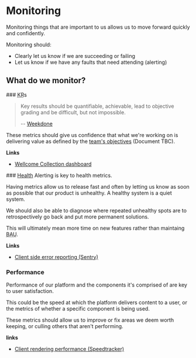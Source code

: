 # Monitoring

Monitoring things that are important to us allows us to move forward quickly and confidently.

Monitoring should:
* Clearly let us know if we are succeeding or failing
* Let us know if we have any faults that need attending (alerting)

## What do we monitor?

### <abbr title="key result">KR</abbr>s
> Key results should be quantifiable, achievable, lead to objective grading and be difficult, but not impossible.
>
> -- [Weekdone](https://weekdone.com/resources/objectives-key-results)

These metrics should give us confidence that what we're working on is delivering value
as defined by the [team's objectives](#) (Document TBC).

__Links__
* [Wellcome Collection dashboard](https://dash.wellcomecollection.org/)


### [Health](http://ghp.wellcomecollection.org/speedtracker/)
Alerting is key to health metrics.

Having metrics allow us to release fast and often by letting us know as
soon as possible that our product is unhealthy. A healthy system is a quiet system.

We should also be able to diagnose where repeated unhealthy spots are to
retrospectively go back and put more permanent solutions.

This will ultimately mean more time on new features rather than maintaing
<abbr title="business as usual">BAU</abbr>.

__Links__
* [Client side error reporting (Sentry)](https://sentry.io/wellcome/wellcomecollection/dashboard/)


### Performance
Performance of our platform and the components it's comprised of are key to user satisfaction.

This could be the speed at which the platform delivers content to a user, or the metrics of
whether a specific component is being used.

These metrics should allow us to improve or fix areas we deem worth keeping, or culling
others that aren't performing.

__links__
* [Client rendering performance (Speedtracker)](http://ghp.wellcomecollection.org/speedtracker/v2-article/)
